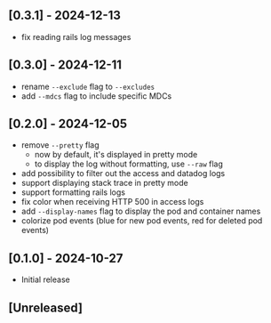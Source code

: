 ## [0.3.1] - 2024-12-13

- fix reading rails log messages

## [0.3.0] - 2024-12-11

- rename `--exclude` flag to `--excludes`
- add `--mdcs` flag to include specific MDCs

## [0.2.0] - 2024-12-05

- remove `--pretty` flag
  - now by default, it's displayed in pretty mode
  - to display the log without formatting, use `--raw` flag
- add possibility to filter out the access and datadog logs
- support displaying stack trace in pretty mode
- support formatting rails logs
- fix color when receiving HTTP 500 in access logs
- add `--display-names` flag to display the pod and container names
- colorize pod events (blue for new pod events, red for deleted pod events)

## [0.1.0] - 2024-10-27

- Initial release

## [Unreleased]
